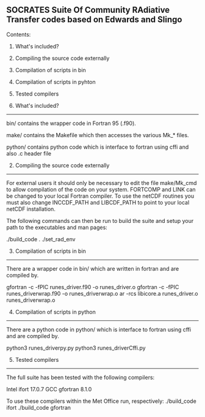 SOCRATES
Suite Of Community RAdiative Transfer codes based on Edwards and Slingo
-----------------------------------------------------------------------

Contents:


1) What's included?
2) Compiling the source code externally
3) Compilation of scripts in bin
4) Compilation of scripts in pyhton
5) Tested compilers







1) What's included?
-------------------


bin/ contains the wrapper code in Fortran 95 (.f90).

make/ contains the Makefile which then accesses the various Mk_*
files.

python/ contains python code which is interface to fortran using cffi and 
also .c header file



2) Compiling the source code externally
---------------------------------------

For external users it should only be necessary to edit the file
make/Mk_cmd to allow compilation of the code on your system. FORTCOMP
and LINK can be changed to your local Fortran compiler. To use the netCDF
routines you must also change INCCDF_PATH and LIBCDF_PATH to point to
your local netCDF installation.

The following commands can then be run to build the suite and setup
your path to the executables and man pages:

./build_code
. ./set_rad_env



3) Compilation of scripts in bin
---------------------------------

There are a wrapper code in bin/ which are written 
in fortran and are compiled by.

gfortran -c -fPIC runes_driver.f90 -o runes_driver.o
gfortran -c -fPIC runes_driverwrap.f90 -o runes_driverwrap.o
ar -rcs libicore.a runes_driver.o runes_driverwrap.o




4) Compilation of scripts in python
------------------------------------

There are a python code in python/ which is interface to 
fortran using cffi and are compiled by.

python3 runes_driverpy.py
python3 runes_driverCffi.py



5) Tested compilers
-------------------

The full suite has been tested with the following compilers:

Intel ifort 17.0.7
GCC gfortran 8.1.0

To use these compilers within the Met Office run, respectively:
./build_code ifort
./build_code gfortran
